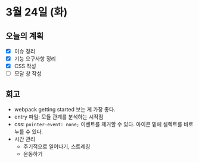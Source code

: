 # 3월 24일 (화)

## 오늘의 계획

- [x] 이슈 정리
- [x] 기능 요구사항 정리
- [x] CSS 작성
- [ ] 모달 창 작성

## 회고

- webpack getting started 보는 게 가장 좋다.
- entry 파일: 모듈 관계를 분석하는 시작점
- css: `pointer-event: none;` 이벤트를 제거할 수 있다. 아이콘 밑에 셀렉트를 바로 누를 수 있다.
- 시간 관리
  - 주기적으로 일어나기, 스트레칭
  - 운동하기

